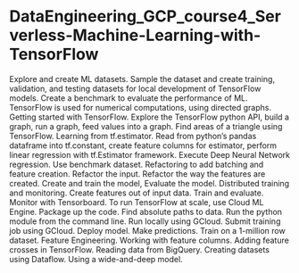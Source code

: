 # DataEngineering_GCP_course4_Serverless-Machine-Learning-with-TensorFlow
Explore and create ML datasets. Sample the dataset and create training, validation, and testing datasets for local development of TensorFlow models.  Create a benchmark to evaluate the performance of ML.  TensorFlow is used for numerical computations, using directed graphs. Getting started with TensorFlow.  Explore the TensorFlow python API, build a graph, run a graph, feed values into a graph.  Find areas of a triangle using TensorFlow.  Learning from tf.estimator.  Read from python’s pandas dataframe into tf.constant, create feature columns for estimator, perform linear regression with tf.Estimator framework.  Execute Deep Neural Network regression. Use benchmark dataset.   Refactoring to add batching and feature creation.  Refactor the input.  Refactor the way the features are created. Create and train the model, Evaluate the model.  Distributed training and monitoring.  Create features out of input data.  Train and evaluate.  Monitor with Tensorboard.   To run TensorFlow at scale, use Cloud ML Engine.  Package up the code. Find absolute paths to data. Run the python module from the command line. Run locally using GCloud. Submit training job using GCloud. Deploy model. Make predictions.  Train on a 1-million row dataset.  Feature Engineering.  Working with feature columns.  Adding feature crosses in TensorFlow. Reading data from BigQuery. Creating datasets using Dataflow.  Using a wide-and-deep model.
